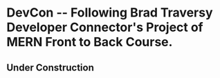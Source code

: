 # DevCon -- Following Brad Traversy Developer Connector's Project of MERN Front to Back Course.

## Under Construction
